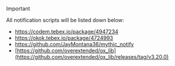 > [!IMPORTANT]
All notification scripts will be listed down below:
- https://codem.tebex.io/package/4947234
- https://okok.tebex.io/package/4724993
- https://github.com/JayMontana36/mythic_notify
- [https://github.com/overextended/ox_lib](https://github.com/overextended/ox_lib/releases/tag/v3.20.0)
